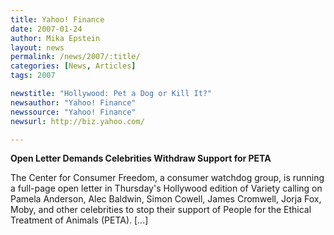 ```yaml
---
title: Yahoo! Finance 
date: 2007-01-24
author: Mika Epstein
layout: news
permalink: /news/2007/:title/
categories: [News, Articles]
tags: 2007

newstitle: "Hollywood: Pet a Dog or Kill It?"
newsauthor: "Yahoo! Finance"
newssource: "Yahoo! Finance"
newsurl: http://biz.yahoo.com/

---
```


**Open Letter Demands Celebrities Withdraw Support for PETA**

The Center for Consumer Freedom, a consumer watchdog group, is running a full-page open letter in Thursday's Hollywood edition of Variety calling on Pamela Anderson, Alec Baldwin, Simon Cowell, James Cromwell, Jorja Fox, Moby, and other celebrities to stop their support of People for the Ethical Treatment of Animals (PETA). [...]